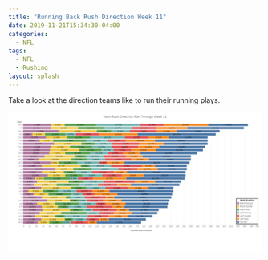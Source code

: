 ```yaml
---
title: "Running Back Rush Direction Week 11"
date: 2019-11-21T15:34:30-04:00
categories:
  - NFL
tags:
  - NFL
  - Rushing
layout: splash
---
```


Take a look at the direction teams like to run their running plays.

![Running Back Rush direction Week 11](/assets/images/Rush_Direction_11.png)

[My twitter]: https://twitter.com/ViralVis
